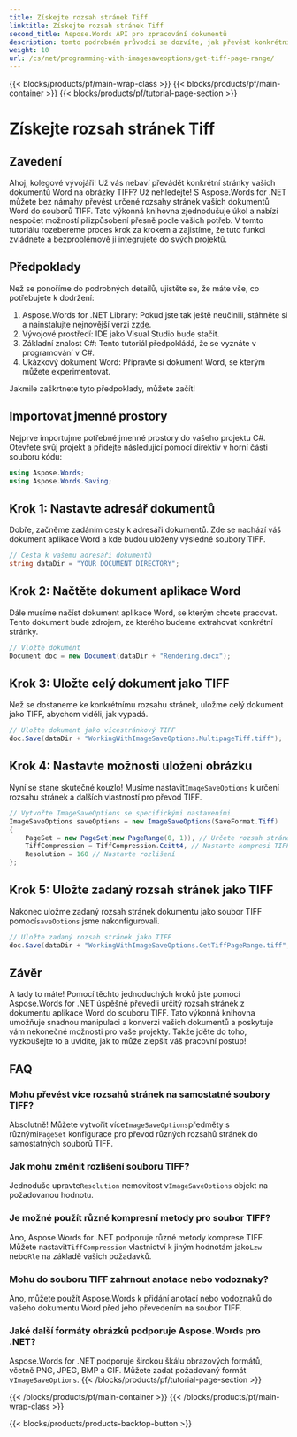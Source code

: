 ```yaml
---
title: Získejte rozsah stránek Tiff
linktitle: Získejte rozsah stránek Tiff
second_title: Aspose.Words API pro zpracování dokumentů
description: tomto podrobném průvodci se dozvíte, jak převést konkrétní rozsahy stránek z dokumentů aplikace Word na soubory TIFF pomocí Aspose.Words for .NET.
weight: 10
url: /cs/net/programming-with-imagesaveoptions/get-tiff-page-range/
---
```


{{< blocks/products/pf/main-wrap-class >}}
{{< blocks/products/pf/main-container >}}
{{< blocks/products/pf/tutorial-page-section >}}

# Získejte rozsah stránek Tiff

## Zavedení

Ahoj, kolegové vývojáři! Už vás nebaví převádět konkrétní stránky vašich dokumentů Word na obrázky TIFF? Už nehledejte! S Aspose.Words for .NET můžete bez námahy převést určené rozsahy stránek vašich dokumentů Word do souborů TIFF. Tato výkonná knihovna zjednodušuje úkol a nabízí nespočet možností přizpůsobení přesně podle vašich potřeb. V tomto tutoriálu rozebereme proces krok za krokem a zajistíme, že tuto funkci zvládnete a bezproblémově ji integrujete do svých projektů.

## Předpoklady

Než se ponoříme do podrobných detailů, ujistěte se, že máte vše, co potřebujete k dodržení:

1.  Aspose.Words for .NET Library: Pokud jste tak ještě neučinili, stáhněte si a nainstalujte nejnovější verzi z[zde](https://releases.aspose.com/words/net/).
2. Vývojové prostředí: IDE jako Visual Studio bude stačit.
3. Základní znalost C#: Tento tutoriál předpokládá, že se vyznáte v programování v C#.
4. Ukázkový dokument Word: Připravte si dokument Word, se kterým můžete experimentovat.

Jakmile zaškrtnete tyto předpoklady, můžete začít!

## Importovat jmenné prostory

Nejprve importujme potřebné jmenné prostory do vašeho projektu C#. Otevřete svůj projekt a přidejte následující pomocí direktiv v horní části souboru kódu:

```csharp
using Aspose.Words;
using Aspose.Words.Saving;
```

## Krok 1: Nastavte adresář dokumentů

Dobře, začněme zadáním cesty k adresáři dokumentů. Zde se nachází váš dokument aplikace Word a kde budou uloženy výsledné soubory TIFF.

```csharp
// Cesta k vašemu adresáři dokumentů
string dataDir = "YOUR DOCUMENT DIRECTORY";
```

## Krok 2: Načtěte dokument aplikace Word

Dále musíme načíst dokument aplikace Word, se kterým chcete pracovat. Tento dokument bude zdrojem, ze kterého budeme extrahovat konkrétní stránky.

```csharp
// Vložte dokument
Document doc = new Document(dataDir + "Rendering.docx");
```

## Krok 3: Uložte celý dokument jako TIFF

Než se dostaneme ke konkrétnímu rozsahu stránek, uložme celý dokument jako TIFF, abychom viděli, jak vypadá.

```csharp
// Uložte dokument jako vícestránkový TIFF
doc.Save(dataDir + "WorkingWithImageSaveOptions.MultipageTiff.tiff");
```

## Krok 4: Nastavte možnosti uložení obrázku

Nyní se stane skutečné kouzlo! Musíme nastavit`ImageSaveOptions` k určení rozsahu stránek a dalších vlastností pro převod TIFF.

```csharp
// Vytvořte ImageSaveOptions se specifickými nastaveními
ImageSaveOptions saveOptions = new ImageSaveOptions(SaveFormat.Tiff)
{
    PageSet = new PageSet(new PageRange(0, 1)), // Určete rozsah stránek
    TiffCompression = TiffCompression.Ccitt4, // Nastavte kompresi TIFF
    Resolution = 160 // Nastavte rozlišení
};
```

## Krok 5: Uložte zadaný rozsah stránek jako TIFF

 Nakonec uložme zadaný rozsah stránek dokumentu jako soubor TIFF pomocí`saveOptions` jsme nakonfigurovali.

```csharp
// Uložte zadaný rozsah stránek jako TIFF
doc.Save(dataDir + "WorkingWithImageSaveOptions.GetTiffPageRange.tiff", saveOptions);
```

## Závěr

A tady to máte! Pomocí těchto jednoduchých kroků jste pomocí Aspose.Words for .NET úspěšně převedli určitý rozsah stránek z dokumentu aplikace Word do souboru TIFF. Tato výkonná knihovna umožňuje snadnou manipulaci a konverzi vašich dokumentů a poskytuje vám nekonečné možnosti pro vaše projekty. Takže jděte do toho, vyzkoušejte to a uvidíte, jak to může zlepšit váš pracovní postup!

## FAQ

### Mohu převést více rozsahů stránek na samostatné soubory TIFF?

 Absolutně! Můžete vytvořit více`ImageSaveOptions`předměty s různými`PageSet` konfigurace pro převod různých rozsahů stránek do samostatných souborů TIFF.

### Jak mohu změnit rozlišení souboru TIFF?

 Jednoduše upravte`Resolution` nemovitost v`ImageSaveOptions` objekt na požadovanou hodnotu.

### Je možné použít různé kompresní metody pro soubor TIFF?

 Ano, Aspose.Words for .NET podporuje různé metody komprese TIFF. Můžete nastavit`TiffCompression` vlastnictví k jiným hodnotám jako`Lzw` nebo`Rle` na základě vašich požadavků.

### Mohu do souboru TIFF zahrnout anotace nebo vodoznaky?

Ano, můžete použít Aspose.Words k přidání anotací nebo vodoznaků do vašeho dokumentu Word před jeho převedením na soubor TIFF.

### Jaké další formáty obrázků podporuje Aspose.Words pro .NET?

 Aspose.Words for .NET podporuje širokou škálu obrazových formátů, včetně PNG, JPEG, BMP a GIF. Můžete zadat požadovaný formát v`ImageSaveOptions`.
{{< /blocks/products/pf/tutorial-page-section >}}

{{< /blocks/products/pf/main-container >}}
{{< /blocks/products/pf/main-wrap-class >}}

{{< blocks/products/products-backtop-button >}}
